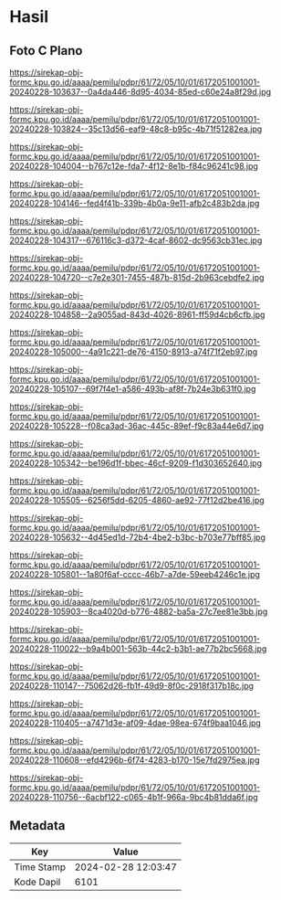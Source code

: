 # Hasil

## Foto C Plano

https://sirekap-obj-formc.kpu.go.id/aaaa/pemilu/pdpr/61/72/05/10/01/6172051001001-20240228-103637--0a4da446-8d95-4034-85ed-c60e24a8f29d.jpg

https://sirekap-obj-formc.kpu.go.id/aaaa/pemilu/pdpr/61/72/05/10/01/6172051001001-20240228-103824--35c13d56-eaf9-48c8-b95c-4b71f51282ea.jpg

https://sirekap-obj-formc.kpu.go.id/aaaa/pemilu/pdpr/61/72/05/10/01/6172051001001-20240228-104004--b767c12e-fda7-4f12-8e1b-f84c96241c98.jpg

https://sirekap-obj-formc.kpu.go.id/aaaa/pemilu/pdpr/61/72/05/10/01/6172051001001-20240228-104146--fed4f41b-339b-4b0a-9e11-afb2c483b2da.jpg

https://sirekap-obj-formc.kpu.go.id/aaaa/pemilu/pdpr/61/72/05/10/01/6172051001001-20240228-104317--676116c3-d372-4caf-8602-dc9563cb31ec.jpg

https://sirekap-obj-formc.kpu.go.id/aaaa/pemilu/pdpr/61/72/05/10/01/6172051001001-20240228-104720--c7e2e301-7455-487b-815d-2b963cebdfe2.jpg

https://sirekap-obj-formc.kpu.go.id/aaaa/pemilu/pdpr/61/72/05/10/01/6172051001001-20240228-104858--2a9055ad-843d-4026-8961-ff59d4cb6cfb.jpg

https://sirekap-obj-formc.kpu.go.id/aaaa/pemilu/pdpr/61/72/05/10/01/6172051001001-20240228-105000--4a91c221-de76-4150-8913-a74f71f2eb97.jpg

https://sirekap-obj-formc.kpu.go.id/aaaa/pemilu/pdpr/61/72/05/10/01/6172051001001-20240228-105107--69f7f4e1-a586-493b-af8f-7b24e3b631f0.jpg

https://sirekap-obj-formc.kpu.go.id/aaaa/pemilu/pdpr/61/72/05/10/01/6172051001001-20240228-105228--f08ca3ad-36ac-445c-89ef-f9c83a44e6d7.jpg

https://sirekap-obj-formc.kpu.go.id/aaaa/pemilu/pdpr/61/72/05/10/01/6172051001001-20240228-105342--be196d1f-bbec-46cf-9209-f1d303652640.jpg

https://sirekap-obj-formc.kpu.go.id/aaaa/pemilu/pdpr/61/72/05/10/01/6172051001001-20240228-105505--6256f5dd-6205-4860-ae92-77f12d2be416.jpg

https://sirekap-obj-formc.kpu.go.id/aaaa/pemilu/pdpr/61/72/05/10/01/6172051001001-20240228-105632--4d45ed1d-72b4-4be2-b3bc-b703e77bff85.jpg

https://sirekap-obj-formc.kpu.go.id/aaaa/pemilu/pdpr/61/72/05/10/01/6172051001001-20240228-105801--1a80f6af-cccc-46b7-a7de-59eeb4246c1e.jpg

https://sirekap-obj-formc.kpu.go.id/aaaa/pemilu/pdpr/61/72/05/10/01/6172051001001-20240228-105903--8ca4020d-b776-4882-ba5a-27c7ee81e3bb.jpg

https://sirekap-obj-formc.kpu.go.id/aaaa/pemilu/pdpr/61/72/05/10/01/6172051001001-20240228-110022--b9a4b001-563b-44c2-b3b1-ae77b2bc5668.jpg

https://sirekap-obj-formc.kpu.go.id/aaaa/pemilu/pdpr/61/72/05/10/01/6172051001001-20240228-110147--75062d26-fb1f-49d9-8f0c-2918f317b18c.jpg

https://sirekap-obj-formc.kpu.go.id/aaaa/pemilu/pdpr/61/72/05/10/01/6172051001001-20240228-110405--a7471d3e-af09-4dae-98ea-674f9baa1046.jpg

https://sirekap-obj-formc.kpu.go.id/aaaa/pemilu/pdpr/61/72/05/10/01/6172051001001-20240228-110608--efd4296b-6f74-4283-b170-15e7fd2975ea.jpg

https://sirekap-obj-formc.kpu.go.id/aaaa/pemilu/pdpr/61/72/05/10/01/6172051001001-20240228-110756--6acbf122-c065-4b1f-966a-9bc4b81dda6f.jpg


## Metadata

| Key        | Value               |
| ---------- | ------------------- |
| Time Stamp | 2024-02-28 12:03:47 |
| Kode Dapil | 6101                |



